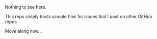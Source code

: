 Nothing to see here. 

This repo simply hosts sample files for issues that I post on other GitHub repos. 

Move along now...
